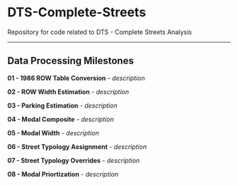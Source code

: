 # DTS-Complete-Streets
Repository for code related to DTS - Complete Streets Analysis

---

## Data Processing Milestones

**01 - 1986 ROW Table Conversion** - *description*

**02 - ROW Width Estimation** - *description*

**03 - Parking Estimation** - *description*

**04 - Modal Composite** - *description*

**05 - Modal Width** - *description*

**06 - Street Typology Assignment** - *description*

**07 - Street Typology Overrides** - *description*

**08 - Modal Priortization** - *description*
